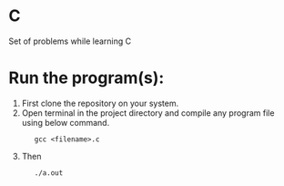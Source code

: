 # C
Set of problems while learning C

# Run the program(s):
  1) First clone the repository on your system.
  2) Open terminal in the project directory and compile any program file using below command. 
 	 ```
	 	gcc <filename>.c
	 ```
  3) Then
  	 ```
  	 	./a.out
  	 ```
